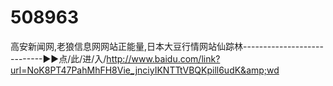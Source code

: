 # 508963
高安新闻网,老狼信息网网站正能量,日本大豆行情网站仙踪林----------------------------▶▶点/此/进/入/http://www.baidu.com/link?url=NoK8PT47PahMhFH8Vie_jnciyIKNTTtVBQKpill6udK&amp;wd
